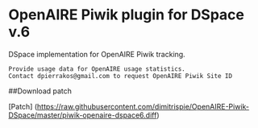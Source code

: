 # OpenAIRE Piwik plugin for DSpace v.6

DSpace implementation for OpenAIRE Piwik tracking.

    Provide usage data for OpenAIRE usage statistics.
    Contact dpierrakos@gmail.com to request OpenAIRE Piwik Site ID
##Download patch

[Patch] (https://raw.githubusercontent.com/dimitrispie/OpenAIRE-Piwik-DSpace/master/piwik-openaire-dspace6.diff)
